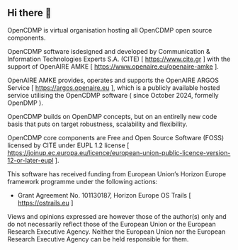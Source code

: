 ## Hi there 👋

<!--

**Here are some ideas to get you started:**

🙋‍♀️ A short introduction - what is your organization all about?
🌈 Contribution guidelines - how can the community get involved?
👩‍💻 Useful resources - where can the community find your docs? Is there anything else the community should know?
🍿 Fun facts - what does your team eat for breakfast?
🧙 Remember, you can do mighty things with the power of [Markdown](https://docs.github.com/github/writing-on-github/getting-started-with-writing-and-formatting-on-github/basic-writing-and-formatting-syntax)
-->
OpenCDMP is virtual organisation hosting all OpenCDMP open source components.

OpenCDMP software isdesigned and developed by Communication & Information Technologies Experts S.A. (CITE) [ https://www.cite.gr ] with the support of OpenAIRE AMKE [ https://www.openaire.eu/openaire-amke ]. 

OpenAIRE AMKE provides, operates and supports the OpenAIRE ARGOS Service [ https://argos.openaire.eu ], which is a publicly available hosted service utilising the OpenCDMP software ( since October 2024, formelly OpenDMP ).

OpenCDMP builds on OpenDMP concepts, but on an entirelly new code basis that puts on target robustness, scalability and flexibility.

OpenCDMP core components are Free and Open Source Software (FOSS) licensed by CITE under EUPL 1.2 license [ https://joinup.ec.europa.eu/licence/european-union-public-licence-version-12-or-later-eupl ].

This software has received funding from  European Union’s Horizon Europe framework programme under the following actions:

* Grant Agreement No. 101130187, Horizon Europe OS Trails [ https://ostrails.eu ]

Views and opinions expressed are however those of the author(s) only and do not necessarily reflect those of the European Union or the European Research Executive Agency. Neither the European Union nor the European Research Executive Agency can be held responsible for them.

